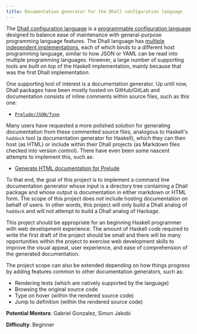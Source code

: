 ```yaml
---
title: Documentation generator for the Dhall configuration language
---
```


The [Dhall configuration language][website] is a
[programmable configuration language][programmable] designed to balance ease of
maintenance with general-purpose programming language features.  The Dhall
language has [multiple independent implementations][integrations], each of which
binds to a different host programming language, similar to how JSON or YAML can
be read into multiple programming languages.  However, a large number of
supporting tools are built on top of the Haskell implementation, mainly because
that was the first Dhall implementation.

One supporting tool of interest is a documentation generator.  Up until now,
Dhall packages have been mostly hosted on GitHub/GitLab and documentation
consists of inline comments within source files, such as this one:

* [`Prelude/JSON/Type`][prelude-json-type]

Many users have requested a more polished solution for generating documentation
from these commented source files, analogous to Haskell's `haddock` tool (a
documentation generator for Haskell), which they can then host (as HTML) or
include within their Dhall projects (as Markdown files checked into version
control).  There have even been some nascent attempts to implement this, such
as:

* [Generate HTML documentation for Prelude][generate-documentation-prelude]

To that end, the goal of this project is to implement a command line
documentation generator whose input is a directory tree containing a Dhall
package and whose output is documentation in either markdown or HTML form.  The
scope of this project does *not* include hosting documentation on behalf of
users.  In other words, this project will only build a Dhall analog of `haddock`
and will not attempt to build a Dhall analog of Hackage.

This project should be appropriate for an beginning Haskell programmer with
web development experience.  The amount of Haskell code required to write the
first draft of the project should be small and there will be many opportunities
within the project to exercise web development skills to improve the visual
appeal, user experience, and ease of comprehension of the generated
documentation.

The project scope can also be extended depending on how things progress by
adding features common to other documentation generators, such as:

* Rendering tests (which are natively supported by the language)
* Browsing the original source code
* Type on hover (within the rendered source code)
* Jump to definition (within the rendered source code)

**Potential Mentors**: Gabriel Gonzalez, Simon Jakobi

**Difficulty**: Beginner

[generate-documentation-prelude]: https://github.com/dhall-lang/dhall-lang/issues/760
[website]: https://dhall-lang.org/
[programmable]: https://docs.dhall-lang.org/discussions/Programmable-configuration-files.html
[integrations]: https://docs.dhall-lang.org/howtos/How-to-integrate-Dhall.html
[prelude-json-type]: https://github.com/dhall-lang/dhall-lang/blob/v13.0.0/Prelude/JSON/Type
